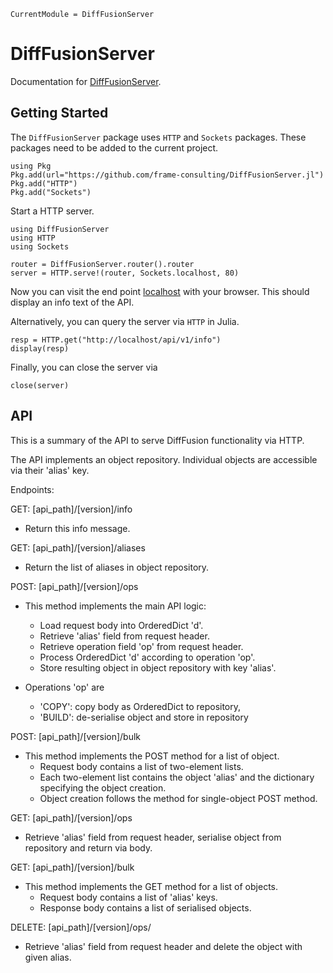 ```@meta
CurrentModule = DiffFusionServer
```

# DiffFusionServer

Documentation for [DiffFusionServer](https://github.com/frame-consulting/DiffFusionServer.jl).

## Getting Started

The `DiffFusionServer` package uses `HTTP` and `Sockets` packages. These packages need to be added to the current project.

```
using Pkg
Pkg.add(url="https://github.com/frame-consulting/DiffFusionServer.jl")
Pkg.add("HTTP")
Pkg.add("Sockets")
```

Start a HTTP server.

```
using DiffFusionServer
using HTTP
using Sockets

router = DiffFusionServer.router().router
server = HTTP.serve!(router, Sockets.localhost, 80)
```

Now you can visit the end point [localhost](http://localhost/api/v1/info) with your browser. This should display an info text of the API.

Alternatively, you can query the server via `HTTP` in Julia.

```
resp = HTTP.get("http://localhost/api/v1/info")
display(resp)
```

Finally, you can close the server via

```
close(server)
```


## API

This is a summary of the API to serve DiffFusion functionality via HTTP.

The API implements an object repository. Individual objects are accessible
via their 'alias' key.

Endpoints:

GET: [api_path]/[version]/info

- Return this info message.

GET: [api_path]/[version]/aliases

- Return the list of aliases in object repository.

POST: [api_path]/[version]/ops

- This method implements the main API logic:
  - Load request body into OrderedDict 'd'.
  - Retrieve 'alias' field from  request header.
  - Retrieve operation field 'op' from request header.
  - Process OrderedDict 'd' according to operation 'op'.
  - Store resulting object in object repository with key 'alias'.

- Operations 'op' are
  - 'COPY': copy body as OrderedDict to repository,
  - 'BUILD': de-serialise object and store in repository

POST: [api_path]/[version]/bulk

- This method implements the POST method for a list of object.
  - Request body contains a list of two-element lists.
  - Each two-element list contains the object 'alias' and the
    dictionary specifying the object creation.
  - Object creation follows the method for single-object POST
    method.

GET: [api_path]/[version]/ops

- Retrieve 'alias' field from  request header, serialise object from
  repository and return via body.

GET: [api_path]/[version]/bulk

- This method implements the GET method for a list of objects.
  - Request body contains a list of 'alias' keys.
  - Response body contains a list of serialised objects.

DELETE: [api_path]/[version]/ops/

- Retrieve 'alias' field from  request header and delete the object
  with given alias.

